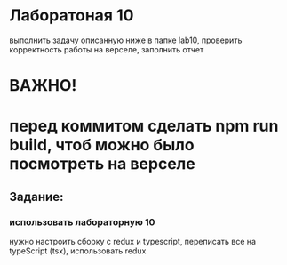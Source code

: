 # Лаборатоная 10
выполнить задачу описанную ниже в папке lab10, проверить корректность работы на верселе, заполнить отчет
# ВАЖНО!
# перед коммитом сделать npm run build, чтоб можно было посмотреть на верселе

## Задание:
### использовать лабораторную 10
нужно настроить сборку с redux и typescript, переписать все на typeScript (tsx), использовать redux

